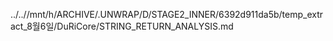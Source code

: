 ../..//mnt/h/ARCHIVE/.UNWRAP/D/STAGE2_INNER/6392d911da5b/temp_extract_8월6일/DuRiCore/STRING_RETURN_ANALYSIS.md